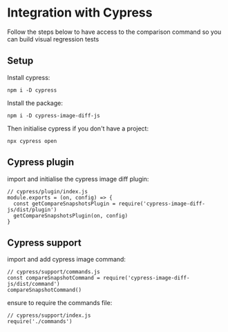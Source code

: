 # Integration with Cypress

Follow the steps below to have access to the comparison command so you can build visual regression tests

## Setup

Install cypress:

`npm i -D cypress`

Install the package:

`npm i -D cypress-image-diff-js`

Then initialise cypress if you don't have a project:

`npx cypress open`


## Cypress plugin

import and initialise the cypress image diff plugin:

```
// cypress/plugin/index.js
module.exports = (on, config) => {
  const getCompareSnapshotsPlugin = require('cypress-image-diff-js/dist/plugin')
  getCompareSnapshotsPlugin(on, config)
}
```

## Cypress support

import and add cypress image command:

```
// cypress/support/commands.js
const compareSnapshotCommand = require('cypress-image-diff-js/dist/command')
compareSnapshotCommand()
```

ensure to require the commands file:

```
// cypress/support/index.js
require('./commands')
```
